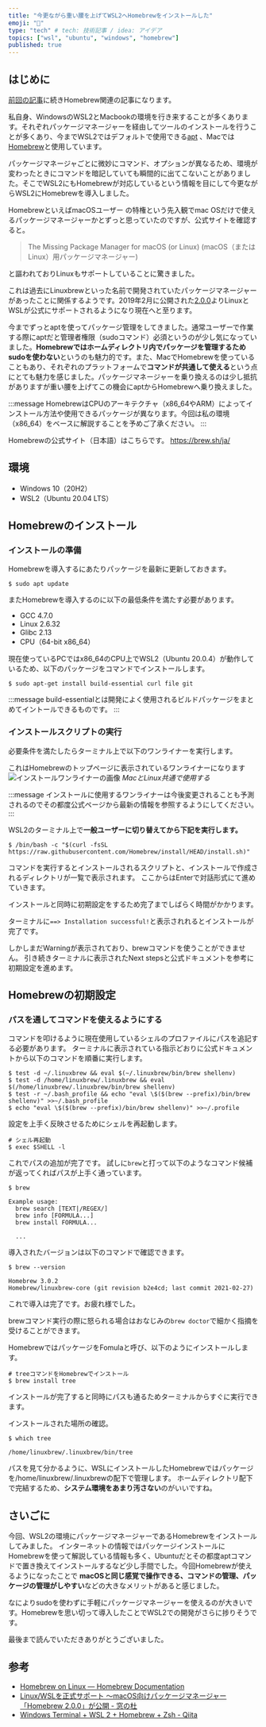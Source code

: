 ```yaml
---
title: "今更ながら重い腰を上げてWSL2へHomebrewをインストールした"
emoji: "🧳"
type: "tech" # tech: 技術記事 / idea: アイデア
topics: ["wsl", "ubuntu", "windows", "homebrew"]
published: true
---
```


## はじめに

[前回の記事](https://zenn.dev/ryuu/articles/brew-yarn-warning)に続きHomebrew関連の記事になります。

私自身、WindowsのWSL2とMacbookの環境を行き来することが多くあります。それぞれパッケージマネージャーを経由してツールのインストールを行うことが多くあり、今までWSL2ではデフォルトで使用できる[apt](https://github.com/Debian/apt) 、Macでは[Homebrew](https://brew.sh/ja/)と使用しています。

パッケージマネージャごとに微妙にコマンド、オプションが異なるため、環境が変わったときにコマンドを暗記していても瞬間的に出てこないことがありました。そこでWSL2にもHomebrewが対応しているという情報を目にして今更ながらWSL2にHomebrewを導入しました。

HomebrewといえばmacOSユーザー の特権という先入観でmac OSだけで使えるパッケージマネージャーかとずっと思っていたのですが、公式サイトを確認すると。

> The Missing Package Manager for macOS (or Linux)
(macOS（またはLinux）用パッケージマネージャー)

と謳われておりLinuxもサポートしていることに驚きました。

これは過去にLinuxbrewといった名前で開発されていたパッケージマネージャーがあったことに関係するようです。2019年2月に公開された[2.0.0](https://brew.sh/2019/02/02/homebrew-2.0.0)よりLinuxとWSLが公式にサポートされるようになり現在へと至ります。

今までずっとaptを使ってパッケージ管理をしてきました。通常ユーザーで作業する際にaptだと管理者権限（sudoコマンド）必須というのが少し気になっていました。**Homebrewではホームディレクトリ内でパッケージを管理するため sudoを使わない**というのも魅力的です。また、MacでHomebrewを使っていることもあり、それぞれのプラットフォームで**コマンドが共通して使える**という点にとても魅力を感じました。パッケージマネージャーを乗り換えるのは少し抵抗がありますが重い腰を上げてこの機会にaptからHomebrewへ乗り換えました。

:::message
HomebrewはCPUのアーキテクチャ（x86_64やARM）によってインストール方法や使用できるパッケージが異なります。今回は私の環境（x86_64）をベースに解説することを予めご了承ください。
:::

Homebrewの公式サイト（日本語）はこちらです。
https://brew.sh/ja/

## 環境

- Windows 10（20H2）
- WSL2（Ubuntu 20.04 LTS）

## Homebrewのインストール

### インストールの準備

Homebrewを導入するにあたりパッケージを最新に更新しておきます。

```shell
$ sudo apt update
```

またHomebrewを導入するのに以下の最低条件を満たす必要があります。

- GCC 4.7.0
- Linux 2.6.32
- Glibc 2.13
- CPU（64-bit x86_64）

現在使っているPCではx86_64のCPU上でWSL2（Ubuntu 20.0.4）が動作しているため、以下のパッケージをコマンドでインストールします。

```shell
$ sudo apt-get install build-essential curl file git
```

:::message
build-essentialとは開発によく使用されるビルドパッケージをまとめてイントールできるものです。
:::

### インストールスクリプトの実行

必要条件を満たしたらターミナル上で以下のワンライナーを実行します。

これはHomebrewのトップページに表示されているワンライナーになります
![インストールワンライナーの画像](/images/wsl2-homebrew/image01.png)
*MacとLinux共通で使用する*

:::message
インストールに使用するワンライナーは今後変更されることも予測されるのでその都度公式ページから最新の情報を参照するようにしてください。
:::

WSL2のターミナル上で**一般ユーザーに切り替えてから下記を実行します。**

```shell
$ /bin/bash -c "$(curl -fsSL https://raw.githubusercontent.com/Homebrew/install/HEAD/install.sh)"
```

コマンドを実行するとインストールされるスクリプトと、インストールで作成されるディレクトリが一覧で表示されます。
ここからはEnterで対話形式にて進めていきます。

インストールと同時に初期設定をするため完了までしばらく時間がかかります。

ターミナルに`==> Installation successful!`と表示されれるとインストールが完了です。

しかしまだWarningが表示されており、brewコマンドを使うことができません。
引き続きターミナルに表示されたNext stepsと公式ドキュメントを参考に初期設定を進めます。

## Homebrewの初期設定

### パスを通してコマンドを使えるようにする

コマンドを叩けるように現在使用しているシェルのプロファイルにパスを追記する必要があります。
ターミナルに表示されている指示どおりに公式ドキュメントから以下のコマンドを順番に実行します。

```shell
$ test -d ~/.linuxbrew && eval $(~/.linuxbrew/bin/brew shellenv)
$ test -d /home/linuxbrew/.linuxbrew && eval $(/home/linuxbrew/.linuxbrew/bin/brew shellenv)
$ test -r ~/.bash_profile && echo "eval \$($(brew --prefix)/bin/brew shellenv)" >>~/.bash_profile
$ echo "eval \$($(brew --prefix)/bin/brew shellenv)" >>~/.profile
```

設定を上手く反映させるためにシェルを再起動します。

```shell
# シェル再起動
$ exec $SHELL -l
```

これでパスの追加が完了です。
試しに`brew`と打って以下のようなコマンド候補が返ってくればパスが上手く通っています。

```shell
$ brew

Example usage:
  brew search [TEXT|/REGEX/]
  brew info [FORMULA...]
  brew install FORMULA...

  ...
```

導入されたバージョンは以下のコマンドで確認できます。

```shell
$ brew --version

Homebrew 3.0.2
Homebrew/linuxbrew-core (git revision b2e4cd; last commit 2021-02-27)
```

これで導入は完了です。お疲れ様でした。

brewコマンド実行の際に怒られる場合はおなじみの`brew doctor`で細かく指摘を受けることができます。

HomebrewではパッケージをFomulaと呼び、以下のようにインストールします。

```shell
# treeコマンドをHomebrewでインストール
$ brew install tree
```
インストールが完了すると同時にパスも通るためターミナルからすぐに実行できます。

インストールされた場所の確認。

```shell
$ which tree

/home/linuxbrew/.linuxbrew/bin/tree
```

パスを見て分かるように、WSLにインストールしたHomebrewではパッケージを/home/linuxbrew/.linuxbrewの配下で管理します。
ホームディレクトリ配下で完結するため、**システム環境をあまり汚さない**のがいいですね。

## さいごに

今回、WSL2の環境にパッケージマネージャーであるHomebrewをインストールしてみました。
インターネットの情報ではパッケージインストールにHomebrewを使って解説している情報も多く、Ubuntuだとその都度aptコマンドで置き換えてインストールするなど少し手間でした。今回Homebrewが使えるようになったことで **macOSと同じ感覚で操作できる、コマンドの管理、パッケージの管理がしやすい**などの大きなメリットがあると感じました。

なによりsudoを使わずに手軽にパッケージマネージャーを使えるのが大きいです。Homebrewを思い切って導入したことでWSL2での開発がさらに捗りそうです。

最後まで読んでいただきありがとうございました。

## 参考

- [Homebrew on Linux — Homebrew Documentation](https://docs.brew.sh/Homebrew-on-Linux)
- [Linux/WSLを正式サポート ～macOS向けパッケージマネージャー「Homebrew 2.0.0」が公開 - 窓の杜](https://forest.watch.impress.co.jp/docs/news/1167988.html)
- [Windows Terminal + WSL 2 + Homebrew + Zsh - Qiita](https://qiita.com/okayurisotto/items/36f6f9df499a74e62bff)
